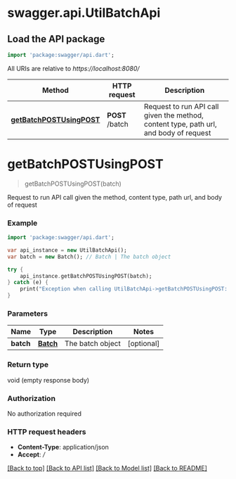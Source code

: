 # swagger.api.UtilBatchApi

## Load the API package
```dart
import 'package:swagger/api.dart';
```

All URIs are relative to *https://localhost:8080/*

Method | HTTP request | Description
------------- | ------------- | -------------
[**getBatchPOSTUsingPOST**](UtilBatchApi.md#getBatchPOSTUsingPOST) | **POST** /batch | Request to run API call given the method, content type, path url, and body of request


# **getBatchPOSTUsingPOST**
> getBatchPOSTUsingPOST(batch)

Request to run API call given the method, content type, path url, and body of request

### Example 
```dart
import 'package:swagger/api.dart';

var api_instance = new UtilBatchApi();
var batch = new Batch(); // Batch | The batch object

try { 
    api_instance.getBatchPOSTUsingPOST(batch);
} catch (e) {
    print("Exception when calling UtilBatchApi->getBatchPOSTUsingPOST: $e\n");
}
```

### Parameters

Name | Type | Description  | Notes
------------- | ------------- | ------------- | -------------
 **batch** | [**Batch**](Batch.md)| The batch object | [optional] 

### Return type

void (empty response body)

### Authorization

No authorization required

### HTTP request headers

 - **Content-Type**: application/json
 - **Accept**: */*

[[Back to top]](#) [[Back to API list]](../README.md#documentation-for-api-endpoints) [[Back to Model list]](../README.md#documentation-for-models) [[Back to README]](../README.md)

